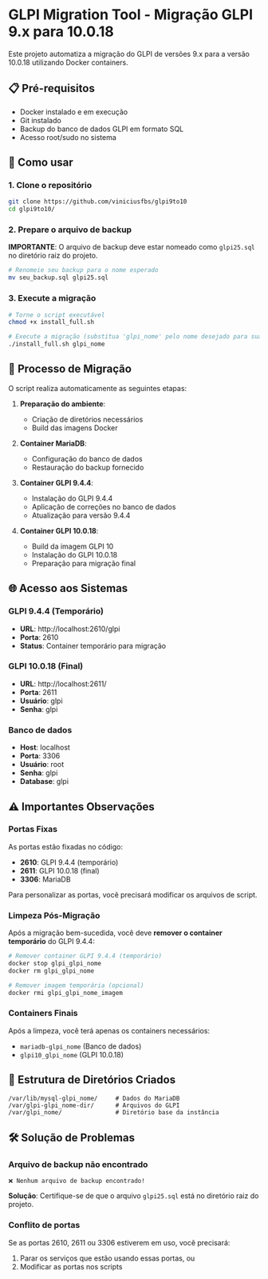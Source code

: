 # GLPI Migration Tool - Migração GLPI 9.x para 10.0.18

Este projeto automatiza a migração do GLPI de versões 9.x para a versão 10.0.18 utilizando Docker containers.

## 📋 Pré-requisitos

- Docker instalado e em execução
- Git instalado
- Backup do banco de dados GLPI em formato SQL
- Acesso root/sudo no sistema

## 🚀 Como usar

### 1. Clone o repositório

```bash
git clone https://github.com/viniciusfbs/glpi9to10
cd glpi9to10/
```

### 2. Prepare o arquivo de backup

**IMPORTANTE**: O arquivo de backup deve estar nomeado como `glpi25.sql` no diretório raiz do projeto.

```bash
# Renomeie seu backup para o nome esperado
mv seu_backup.sql glpi25.sql
```

### 3. Execute a migração

```bash
# Torne o script executável
chmod +x install_full.sh

# Execute a migração (substitua 'glpi_nome' pelo nome desejado para sua instância)
./install_full.sh glpi_nome
```

## 🔧 Processo de Migração

O script realiza automaticamente as seguintes etapas:

1. **Preparação do ambiente**:
   - Criação de diretórios necessários
   - Build das imagens Docker

2. **Container MariaDB**:
   - Configuração do banco de dados
   - Restauração do backup fornecido

3. **Container GLPI 9.4.4**:
   - Instalação do GLPI 9.4.4
   - Aplicação de correções no banco de dados
   - Atualização para versão 9.4.4

4. **Container GLPI 10.0.18**:
   - Build da imagem GLPI 10
   - Instalação do GLPI 10.0.18
   - Preparação para migração final

## 🌐 Acesso aos Sistemas

### GLPI 9.4.4 (Temporário)
- **URL**: http://localhost:2610/glpi
- **Porta**: 2610
- **Status**: Container temporário para migração

### GLPI 10.0.18 (Final)
- **URL**: http://localhost:2611/
- **Porta**: 2611
- **Usuário**: glpi
- **Senha**: glpi

### Banco de dados
- **Host**: localhost
- **Porta**: 3306
- **Usuário**: root
- **Senha**: glpi
- **Database**: glpi

## ⚠️ Importantes Observações

### Portas Fixas
As portas estão fixadas no código:
- **2610**: GLPI 9.4.4 (temporário)
- **2611**: GLPI 10.0.18 (final)
- **3306**: MariaDB

Para personalizar as portas, você precisará modificar os arquivos de script.

### Limpeza Pós-Migração
Após a migração bem-sucedida, você deve **remover o container temporário** do GLPI 9.4.4:

```bash
# Remover container GLPI 9.4.4 (temporário)
docker stop glpi_glpi_nome
docker rm glpi_glpi_nome

# Remover imagem temporária (opcional)
docker rmi glpi_glpi_nome_imagem
```

### Containers Finais
Após a limpeza, você terá apenas os containers necessários:
- `mariadb-glpi_nome` (Banco de dados)
- `glpi10_glpi_nome` (GLPI 10.0.18)

## 📁 Estrutura de Diretórios Criados

```
/var/lib/mysql-glpi_nome/     # Dados do MariaDB
/var/glpi-glpi_nome-dir/      # Arquivos do GLPI
/var/glpi_nome/               # Diretório base da instância
```

## 🛠️ Solução de Problemas

### Arquivo de backup não encontrado
```
❌ Nenhum arquivo de backup encontrado!
```
**Solução**: Certifique-se de que o arquivo `glpi25.sql` está no diretório raiz do projeto.


### Conflito de portas
Se as portas 2610, 2611 ou 3306 estiverem em uso, você precisará:
1. Parar os serviços que estão usando essas portas, ou
2. Modificar as portas nos scripts


